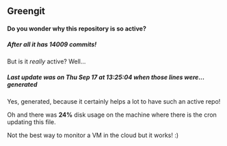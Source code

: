 ## Greengit

#### Do you wonder why this repository is so active?

##### After all it has 14009 commits!

But is it *really* active? Well...

##### Last update was on Thu Sep 17 at 13:25:04 when those lines were... generated

Yes, generated, because it certainly helps a lot to have such an active repo!

Oh and there was **24%** disk usage on the machine
where there is the cron updating this file.

Not the best way to monitor a VM in the cloud but it works! :)
